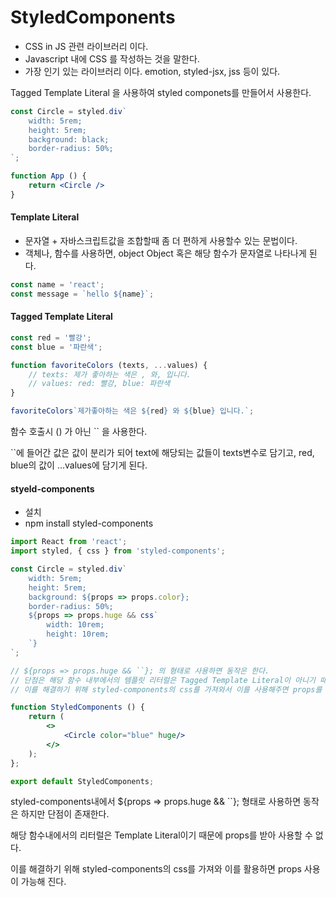 # StyledComponents
- CSS in JS 관련 라이브러리 이다.
- Javascript 내에 CSS 를 작성하는 것을 말한다.
- 가장 인기 있는 라이브러리 이다. emotion, styled-jsx, jss 등이 있다.


Tagged Template Literal 을 사용하여 styled componets를 만들어서 사용한다.
```jsx
const Circle = styled.div`
    width: 5rem;
    height: 5rem;
    background: black;
    border-radius: 50%;
`;

function App () {
    return <Circle />
}
```

#### Template Literal
- 문자열 + 자바스크립트값을 조합할때 좀 더 편하게 사용할수 있는 문법이다.
- 객체나, 함수를 사용하면, object Object 혹은 해당 함수가 문자열로 나타나게 된다.
```javascript
const name = 'react';
const message = `hello ${name}`;
```

#### Tagged Template Literal
```javascript
const red = '빨강';
const blue = '파란색';

function favoriteColors (texts, ...values) {
    // texts: 제가 좋아하는 색은 , 와, 입니다.
    // values: red: 빨강, blue: 파란색
}

favoriteColors`제가좋아하는 색은 ${red} 와 ${blue} 입니다.`;
```

함수 호출시 () 가 아닌 `` 을 사용한다.

``에 들어간 값은 값이 분리가 되어 text에 해당되는 값들이 texts변수로 담기고, red, blue의 값이 ...values에 담기게 된다.



#### styeld-components
- 설치
- npm install styled-components

```jsx
import React from 'react';
import styled, { css } from 'styled-components';

const Circle = styled.div`
    width: 5rem;
    height: 5rem;
    background: ${props => props.color};
    border-radius: 50%;
    ${props => props.huge && css` 
        width: 10rem;
        height: 10rem;
    `}
`;

// ${props => props.huge && ``}; 의 형태로 사용하면 동작은 한다.
// 단점은 해당 함수 내부에서의 템플릿 리터럴은 Tagged Template Literal이 아니기 때문에 props를 더 받아올 수 없다.
// 이를 해결하기 위해 styled-components의 css를 가져와서 이를 사용해주면 props를 사용이 가능하다.

function StyledComponents () {
    return (
        <>
            <Circle color="blue" huge/>
        </>
    );
};

export default StyledComponents;
```

styled-components내에서 ${props => props.huge && ``}; 형태로 사용하면 동작은 하지만 단점이 존재한다.

해당 함수내에서의 리터럴은 Template Literal이기 때문에 props를 받아 사용할 수 없다.

이를 해결하기 위해 styled-components의 css를 가져와 이를 활용하면 props 사용이 가능해 진다.

